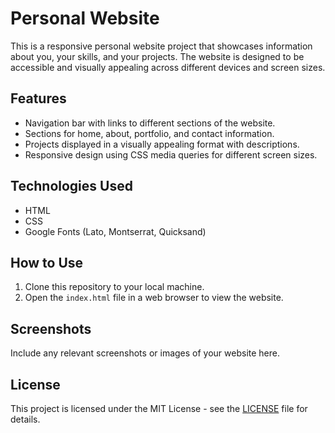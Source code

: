 # Personal Website

This is a responsive personal website project that showcases information about you, your skills, and your projects. The website is designed to be accessible and visually appealing across different devices and screen sizes.

## Features

- Navigation bar with links to different sections of the website.
- Sections for home, about, portfolio, and contact information.
- Projects displayed in a visually appealing format with descriptions.
- Responsive design using CSS media queries for different screen sizes.

## Technologies Used

- HTML
- CSS
- Google Fonts (Lato, Montserrat, Quicksand)

## How to Use

1. Clone this repository to your local machine.
2. Open the `index.html` file in a web browser to view the website.

## Screenshots

Include any relevant screenshots or images of your website here.

## License

This project is licensed under the MIT License - see the [LICENSE](LICENSE) file for details.
